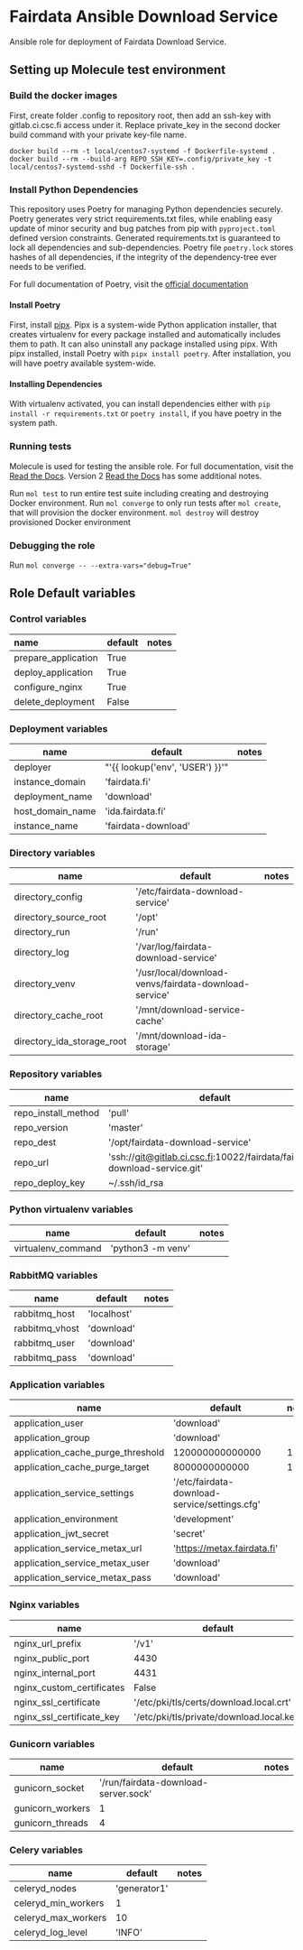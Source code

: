 # Fairdata Ansible Download Service

Ansible role for deployment of Fairdata Download Service.

## Setting up Molecule test environment

### Build the docker images

First, create folder .config to repository root, then add an ssh-key with gitlab.ci.csc.fi access under it. Replace private_key in the second docker build command with your private key-file name.

`docker build --rm -t local/centos7-systemd -f Dockerfile-systemd .`
`docker build --rm --build-arg REPO_SSH_KEY=.config/private_key -t local/centos7-systemd-sshd -f Dockerfile-ssh .`

### Install Python Dependencies

This repository uses Poetry for managing Python dependencies securely. Poetry generates very strict requirements.txt files, while enabling easy update of minor security and bug patches from pip with `pyproject.toml` defined version constraints. Generated requirements.txt is guaranteed to lock all dependencies and sub-dependencies. Poetry file `poetry.lock` stores hashes of all dependencies, if the integrity of the dependency-tree ever needs to be verified. 

For full documentation of Poetry, visit the [official documentation](https://python-poetry.org/docs/)

#### Install Poetry

First, install [pipx](https://github.com/pypa/pipx). Pipx is a system-wide Python application installer, that creates virtualenv for every package installed and automatically includes them to path. It can also uninstall any package installed using pipx.  With pipx installed, install Poetry with `pipx install poetry`. After installation, you will have poetry available system-wide. 

#### Installing Dependencies

With virtualenv activated, you can install dependencies either with `pip install -r requirements.txt` or `poetry install`, if you have poetry in the system path.

### Running tests

Molecule is used for testing the ansible role. For full documentation, visit the [Read the Docs](https://molecule.readthedocs.io/en/latest/index.html). Version 2 [Read the Docs](https://molecule.readthedocs.io/en/2.13.1/index.html) has some additional notes.

Run `mol test` to run entire test suite including creating and destroying Docker environment. Run `mol converge` to only run tests after `mol create`, that will provision the docker environment. `mol destroy` will destroy provisioned Docker environment

### Debugging the role

Run `mol converge -- --extra-vars="debug=True"` 

## Role Default variables

### Control variables

| name                | default | notes |
| :------------------ | ------- | ----- |
| prepare_application | True    |       |
| deploy_application  | True    |       |
| configure_nginx     | True    |       |
| delete_deployment   | False   |       |

### Deployment variables

| name             | default                         | notes |
| ---------------- | ------------------------------- | ----- |
| deployer         | "'{{ lookup('env', 'USER') }}'" |
| instance_domain  | 'fairdata.fi'                   |
| deployment_name  | 'download'                      |
| host_domain_name | 'ida.fairdata.fi'               |
| instance_name    | 'fairdata-download'             |

### Directory variables

| name                       | default                                               | notes |
| -------------------------- | ----------------------------------------------------- | ----- |
| directory_config           | '/etc/fairdata-download-service'                      |
| directory_source_root      | '/opt'                                                |
| directory_run              | '/run'                                                |
| directory_log              | '/var/log/fairdata-download-service'                  |
| directory_venv             | '/usr/local/download-venvs/fairdata-download-service' |
| directory_cache_root       | '/mnt/download-service-cache'                         |
| directory_ida_storage_root | '/mnt/download-ida-storage'                           |

### Repository variables

| name                | default                                                                   | notes |
| ------------------- | ------------------------------------------------------------------------- | ----- |
| repo_install_method | 'pull'                                                                    |
| repo_version        | 'master'                                                                  |
| repo_dest           | '/opt/fairdata-download-service'                                          |
| repo_url            | 'ssh://git@gitlab.ci.csc.fi:10022/fairdata/fairdata-download-service.git' |
| repo_deploy_key     | ~/.ssh/id_rsa                                                             |       |

### Python virtualenv variables
| name               | default           | notes |
| ------------------ | ----------------- | ----- |
| virtualenv_command | 'python3 -m venv' |

### RabbitMQ variables

| name           | default     | notes |
| -------------- | ----------- | ----- |
| rabbitmq_host  | 'localhost' |
| rabbitmq_vhost | 'download'  |
| rabbitmq_user  | 'download'  |
| rabbitmq_pass  | 'download'  |

### Application variables

| name                              | default                                       | notes |
| --------------------------------- | --------------------------------------------- | ----- |
| application_user                  | 'download'                                    |
| application_group                 | 'download'                                    |
| application_cache_purge_threshold | 120000000000000                               | 15TB  |
| application_cache_purge_target    | 8000000000000                                 | 10TB  |
| application_service_settings      | '/etc/fairdata-download-service/settings.cfg' |
| application_environment           | 'development'                                 |
| application_jwt_secret            | 'secret'                                      |
| application_service_metax_url     | 'https://metax.fairdata.fi'                   |
| application_service_metax_user    | 'download'                                    |
| application_service_metax_pass    | 'download'                                    |

### Nginx variables

| name                      | default                                   | notes |
| ------------------------- | ----------------------------------------- | ----- |
| nginx_url_prefix          | '/v1'                                     |
| nginx_public_port         | 4430                                      |
| nginx_internal_port       | 4431                                      |
| nginx_custom_certificates | False                                     |
| nginx_ssl_certificate     | '/etc/pki/tls/certs/download.local.crt'   |       |
| nginx_ssl_certificate_key | '/etc/pki/tls/private/download.local.key' |       |

### Gunicorn variables
| name             | default                              | notes |
| ---------------- | ------------------------------------ | ----- |
| gunicorn_socket  | '/run/fairdata-download-server.sock' |
| gunicorn_workers | 1                                    |
| gunicorn_threads | 4                                    |

### Celery variables

| name                | default      | notes |
| ------------------- | ------------ | ----- |
| celeryd_nodes       | 'generator1' |
| celeryd_min_workers | 1            |
| celeryd_max_workers | 10           |
| celeryd_log_level   | 'INFO'       |